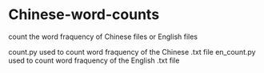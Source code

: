# Chinese-word-counts
count the word fraquency of Chinese files or English files

count.py used to count word fraquency of the Chinese .txt file
en_count.py used to count word fraquency of the English .txt file
